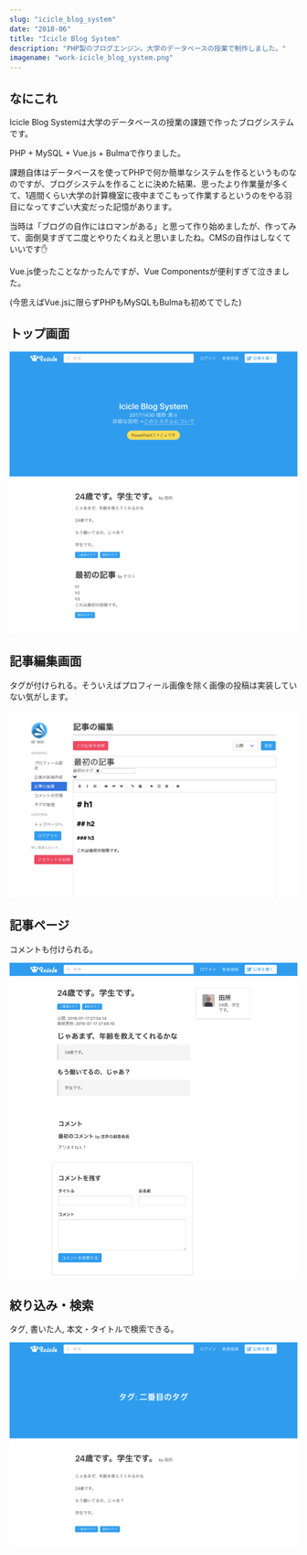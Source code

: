 ```yaml
---
slug: "icicle_blog_system"
date: "2018-06"
title: "Icicle Blog System"
description: "PHP製のブログエンジン。大学のデータベースの授業で制作しました。"
imagename: "work-icicle_blog_system.png"
---
```


## なにこれ

Icicle Blog Systemは大学のデータベースの授業の課題で作ったブログシステムです。

PHP + MySQL + Vue.js + Bulmaで作りました。

課題自体はデータベースを使ってPHPで何か簡単なシステムを作るというものなのですが、ブログシステムを作ることに決めた結果、思ったより作業量が多くて、1週間くらい大学の計算機室に夜中までこもって作業するというのをやる羽目になってすごい大変だった記憶があります。

当時は「ブログの自作にはロマンがある」と思って作り始めましたが、作ってみて、面倒臭すぎて二度とやりたくねえと思いましたね。CMSの自作はしなくていいです✋

Vue.js使ったことなかったんですが、Vue Componentsが便利すぎて泣きました。

(今思えばVue.jsに限らずPHPもMySQLもBulmaも初めてでした)

## トップ画面

![Icicle Blog System top page](../../images/work-icicle_blog_system-top.png)

## 記事編集画面

タグが付けられる。そういえばプロフィール画像を除く画像の投稿は実装していない気がします。

![Icicle Blog System edit page](../../images/work-icicle_blog_system-edit.png)

## 記事ページ

コメントも付けられる。

![Icicle Blog System article page](../../images/work-icicle_blog_system-post.png)

## 絞り込み・検索

タグ, 書いた人, 本文・タイトルで検索できる。

![Icicle Blog System filtered articles](../../images/work-icicle_blog_system-filter.png)

